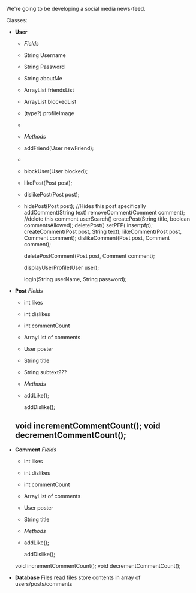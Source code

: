 We're going to be developing a social media news-feed.

Classes:
- **User**
    - *Fields*  
    - String Username
    - String Password
    - String aboutMe
    - ArrayList<User> friendsList
    - ArrayList<User> blockedList
    - (type?) profileImage
 
    - 
    - *Methods*
    - addFriend(User newFriend);
    - 
    - blockUser(User blocked);
    - likePost(Post post);
    - dislikePost(Post post);
    - hidePost(Post post); //Hides this post specifically
      addComment(String text)
      removeComment(Comment comment); //delete this comment
      userSearch()
      createPost(String title, boolean commentsAllowed);
      deletePost()
      setPFP( insertpfp);
      createComment(Post post, String text);
      likeComment(Post post, Comment comment);
      dislikeComment(Post post, Comment comment);

      deletePostComment(Post post, Comment comment);

      displayUserProfile(User user);

      logIn(String userName, String password);      
      



- **Post**
  *Fields*
  - int likes
  - int dislikes
  - int commentCount
  - ArrayList of comments
  - User poster
  - String title
  - String subtext???
 
  - *Methods*
  -  addLike();

     addDislike();

    void incrementCommentCount();
    void decrementCommentCount();
  - 
  
- **Comment**
  *Fields*
  - int likes
  - int dislikes
  - int commentCount
  - ArrayList of comments
  - User poster
  - String title
 
  - *Methods*
  -  addLike();

     addDislike();

    void incrementCommentCount();
    void decrementCommentCount();
  
- **Database**
    Files
  read files
  store contents in array of users/posts/comments

  

